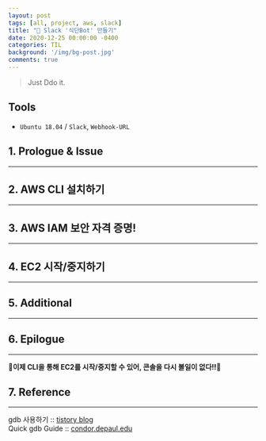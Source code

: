 ```yaml
---
layout: post
tags: [all, project, aws, slack]
title: "🍜 Slack '식단Bot' 만들기"
date: 2020-12-25 00:00:00 -0400
categories: TIL
background: '/img/bg-post.jpg'
comments: true
---
```

> Just Ddo it.

## Tools
- `Ubuntu 18.04` /
  `Slack`, `Webhook-URL`

## 1. Prologue & Issue
---

## 2. AWS CLI 설치하기
---

## 3. AWS IAM 보안 자격 증명!
---

## 4. EC2 시작/중지하기
---

## 5. Additional 
---
  
## 6. Epilogue
---
🎉**이제 CLI을 통해 EC2를 시작/중지할 수 있어, 콘솔을 다시 볼일이 없다!!🎉**

## 7. Reference
---
gdb 사용하기 :: [tistory blog](!https://5log.tistory.com/148)  
Quick gdb Guide :: [condor.depaul.edu](!https://condor.depaul.edu/glancast/373class/docs/gdb.html)  